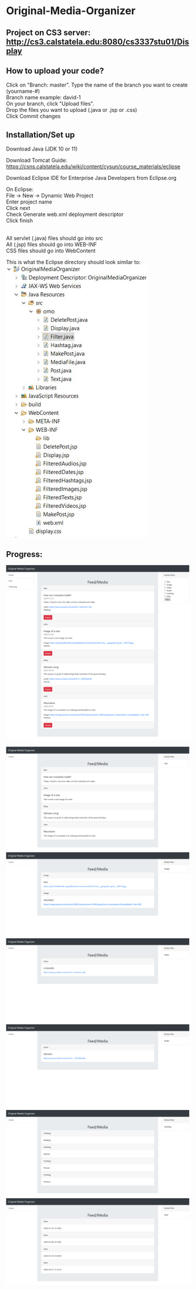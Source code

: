 # Original-Media-Organizer

## Project on CS3 server: http://cs3.calstatela.edu:8080/cs3337stu01/Display

## How to upload your code?
Click on "Branch: master". Type the name of the branch you want to create (yourname-#) <br>
Branch name example: david-1 <br>
On your branch, click "Upload files". <br>
Drop the files you want to upload (.java or .jsp or .css) <br>
Click Commit changes <br>

## Installation/Set up
Download Java (JDK 10 or 11) <br>

Download Tomcat Guide: https://csns.calstatela.edu/wiki/content/cysun/course_materials/eclipse <br>

Download Eclipse IDE for Enterprise Java Developers from Eclipse.org <br>

On Eclipse: <br>
File -> New -> Dynamic Web Project <br>
Enter project name <br>
Click next <br>
Check Generate web.xml deployment descriptor <br>
Click finish <br> <br>

All servlet (.java) files should go into src <br>
All (.jsp) files should go into WEB-INF <br>
CSS files should go into WebContent <br>

This is what the Eclipse directory should look similar to: <br>
![Directory](https://github.com/dtang9/Original-Media-Organizer/blob/master/Progress/directory.JPG) <br>

## Progress: <br>
![Display](https://github.com/dtang9/Original-Media-Organizer/blob/master/Progress/display%20page.png) <br>

![TextFilter](https://github.com/dtang9/Original-Media-Organizer/blob/master/Progress/text%20filter.png) <br>
![ImageFilter](https://github.com/dtang9/Original-Media-Organizer/blob/master/Progress/image%20filter.png) <br>
![VideoFilter](https://github.com/dtang9/Original-Media-Organizer/blob/master/Progress/video%20filter.png) <br>
![AudioFilter](https://github.com/dtang9/Original-Media-Organizer/blob/master/Progress/audio%20filter.png) <br>
![HashtagFilter](https://github.com/dtang9/Original-Media-Organizer/blob/master/Progress/hashtag%20filter.png) <br>
![DateFilter](https://github.com/dtang9/Original-Media-Organizer/blob/master/Progress/date%20filter.png) <br>
